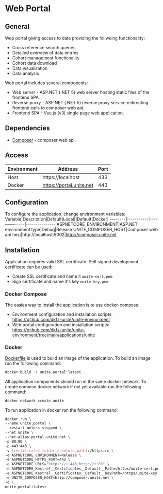 # Web Portal

## General
Wep portal giving access to data providing the follwoing functionality:
- Cross reference search queries
- Detailed overview of data entries
- Cohort management functionality
- Cohort data download
- Data visualisation
- Data analysis

Web portal includes several components:
- Web server - ASP.NET (.NET 5) web server hosting static files of the frontend SPA.
- Reverse proxy - ASP.NET (.NET 5) reverse proxy service redirecting frontend calls to composer web api.
- Frontend SPA - Vue.js (v3) single page web application.

## Dependencies
- [Composer](https://github.com/dkfz-unite/unite-composer) - composer web api.

## Access
Environment|Address|Port
-----------|-------|----
Host|https://localhost|433
Docker|https://portal.unite.net|443

## Configuration
To configure the application, change environment variables:
Variable|Description|Default(Local)|Default(Docker)
--------|-----------|--------------|---------------
ASPNETCORE_ENVIRONMENT|ASP.NET environment type|Debug|Release
UNITE_COMPOSER_HOST|Composer web api host|http://localhost:5002|http://composer.unite.net

## Installation
Application requires valid SSL certificate.
Self signed development certificate can be used:
- Create SSL certificate and name it `unite-cert.pem`
- Sign certificate and name it's key `unite-key.pem`

### Docker Compose
The easies way to install the application is to use docker-compose:
- Environment configuration and installation scripts: https://github.com/dkfz-unite/unite-environment
- Web portal configuration and installation scripts: https://github.com/dkfz-unite/unite-environment/tree/main/applications/unite 

### Docker
[Dockerfile](https://github.com/dkfz-unite/unite/blob/main/Dockerfile) is used to build an image of the application.
To build an image run the following command:
```bash
docker build -t unite.portal:latest .
```

All application components should run in the same docker network.
To create common docker network if not yet available run the following command:
```bash
docker network create unite
```

To run application in docker run the following command:
```bash
docker run \
--name unite.portal \
--restart unless-stopped \
--net unite \
--net-alias portal.unite.net \
-p 80:80 \
-p 443:443 \
-v [certificates_folder_absolute_path]:/https:ro \
-e ASPNETCORE_ENVIRONMENT=Release \
-e ASPNETCORE_HTTPS_PORT=443 \
-e ASPNETCORE_URLS="https://+:443;http://+:80" \
-e ASPNETCORE_Kestrel__Certificates__Default__Path=/https/unite-cert.pem \
-e ASPNETCORE_Kestrel__Certificates__Default__KeyPath=/https/unite-key.pem \
-e UNITE_COMPOSER_HOST=http://composer.unite.net \
-d \
unite.portal:latest
```
